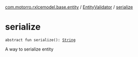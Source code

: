 [com.motorro.rxlcemodel.base.entity](../index.md) / [EntityValidator](index.md) / [serialize](./serialize.md)

# serialize

`abstract fun serialize(): `[`String`](https://kotlinlang.org/api/latest/jvm/stdlib/kotlin/-string/index.html)

A way to serialize entity

